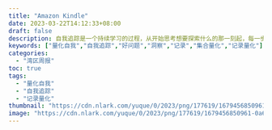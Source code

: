 ```yaml
---
title: "Amazon Kindle"
date: 2023-03-22T14:12:33+08:00
draft: false
description: 自我追踪是一个持续学习的过程，从开始思考想要探索什么的那一刻起，每一步都提供了发现有用东西的机会。那么，如何开始自我追踪呢？不妨从提问、观察、推理和洞察4个活动开始。好的问题很重要。如果你的自我追踪让他人想到了好的问题，那么你为他们提供了有价值的帮助；同样，如果他们的问题启发你重新审视和思考，他们同样给了你非常有价值的东西。
keywords: ["量化自我","自我追踪","好问题","洞察","记录","集合量化","记录量化"]
categories:
  - "湾区周报"
toc: true
tags:
  - "量化自我"
  - "自我追踪"
  - "记录量化"
thumbnail: "https://cdn.nlark.com/yuque/0/2023/png/177619/1679456850961-0a6c646b-0b40-476a-a40f-74d624f1aa16.png"
image: "https://cdn.nlark.com/yuque/0/2023/png/177619/1679456850961-0a6c646b-0b40-476a-a40f-74d624f1aa16.png"
---
```

